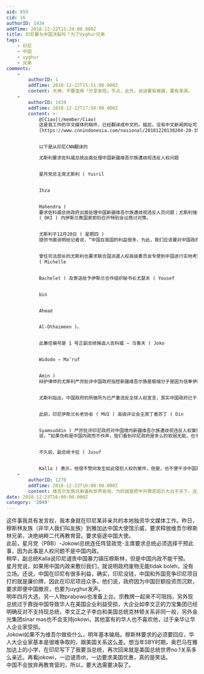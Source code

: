 ```yaml
---
aid: 859
cid: 16
authorID: 1434
addTime: 2018-12-22T15:24:00.000Z
title: 印尼要与中国决裂吗？为了Uyghur兄弟
tags:
    - 印尼
    - 中国
    - uyghur
    - 兄弟
comments:
    -
        authorID: 1
        addTime: 2018-12-22T15:51:00.000Z
        content: 大神，不要滥用「分享发现」节点，此外，说话要有根据，要有来源。
    -
        authorID: 1434
        addTime: 2018-12-22T17:58:00.000Z
        content: >-
            @[Ciao](/member/Ciao)
            这是我工作的华文媒体的稿件，已经翻译成中文的。尴尬，没有中文新闻网址可以引用。印尼文的有的。印尼CNN来源
            [https://www.cnnindonesia.com/nasional/20181220130204-20-355177/yusril-minta-jokowi-turun-tangan-soal-uighur-di-china。示威的有华文的，网址https://www.voachinese.com/a/indonesia-protest-china-uyghur-detention-20181221/4710473.html](https://www.cnnindonesia.com/nasional/20181220130204-20-355177/yusril-minta-jokowi-turun-tangan-soal-uighur-di-china。示威的有华文的，网址https://www.voachinese.com/a/indonesia-protest-china-uyghur-detention-20181221/4710473.html)


            以下是从印尼CNN翻译的  

            尤斯利要求佐科威总统出面处理中国新疆维吾尔族遭歧视违反人权问题


            星月党总主席尤斯利 ( Yusril


            Ihza


            Mahendra )
            要求佐科威总统政府出面处理中国新疆维吾尔族遭歧视违反人员问题；尤斯利强调表示，星月党严厉谴责中国政府的霸道无理，并也要求佐科威总统说动伊斯兰合作组织
            ( OKI ) 内伊斯兰教国家即刻召开特别会议商讨对策。


            尤斯利于12月20日 ( 星期四 )
            提供书面说明给记者说，“中国在我国的利益很多，为此，我们应该要对中国政府进行外交手段施压，以期能停止对中国境内伊斯兰教徒实施强迫放弃宗教信仰的暴行，这是有关人类人权问题，并非是在干涉中国内政。”


            曾任司法部长的尤斯利也要求联合国派遣人权高级委员会专使到中国进行实地考察和调查，并也已寄送了一封要求信函给予联合国人权委员会高级董事麦克尔
            ( Michelle


            Bachelet ) 及寄送给予伊斯兰合作组织秘书长尤瑟夫 ( Yousef


            bin


            Ahmad


            Al-Othaimeen )。


            此兼任编号是 1 号正副总统候选人佐科威 – 马鲁夫 ( Joko


            Widodo – Ma’ruf


            Amin )
            辩护律师的尤斯利严厉批评中国政府指控新疆维吾尔族是极端分子是因为信奉伊斯兰教，同时据说也把维吾尔族群关押在集中营中，强迫族群放弃伊斯兰教，改而信奉共产主义。


            尤斯利指出，中国政府的所做所为已严重违反全球人权宣言，其实中国政府已于1948年时候立法引用该宣言内容；他说，“中国政府具有责任和义务必须遵守联合国声明宣告和全球人权宣言，其内容充分保障人们具备信奉宗教自由。”


            此前，印尼伊斯兰长老协会 ( MUI ) 高级评议会主席丁善苏丁 ( Din


            Syamsuddin ) 严厉批评印尼政府对中国境内新疆维吾尔族遭歧视违反人权案件无动于衷；丁善苏丁于12余18日 ( 星期二 )
            说，“如果伪称是中国内政而不作声，我们看到印尼政府是多么的软弱无能，也千万不要顾及中国大笔投资资金而罔顾不及，这代表我们没有能力和立场。”


            不久前，副总统卡拉 ( Jusuf


            Kalla ) 表示，他很不赞同发生如此侵犯人权的案件，但是，也不便干涉中国政府，事实上这是中国国内内政问题。
    -
        authorID: 1270
        addTime: 2018-12-23T16:00:00.000Z
        content: 维吾尔友族兄弟遍布世界各地，为的就是把中共罪恶昭示大白于天下。这是民族力量，世界 74 亿人口除去中国 14亿，还有 60 亿，怕啥呀！
date: 2018-12-23T16:00:00.000Z
category: '2049'
---
```


这件事我具有发言权，我本身就在印尼某非亲共的本地独资华文媒体工作。昨日，穆斯林友族（非华人我们叫友族）到雅加达中国大使馆示威，要求释放维吾尔穆斯林兄弟，决绝纳粹二代再教育营。要求驱逐中国大使。  
此前，星月党（PBB）-Jokowi总统连任阵营政党-主席要求总统必须选择干预此事，因为此事是人权问题不是中国内政。  
稍早，副总统Kalla说印尼谴责中国暴力镇压穆斯林，但是中国内政不能干预。  
星月党说，如果用中国内政来敷衍我们，就说明政府废物无能tidak boleh，没有立场。还说，中国在印尼有很多利益，确实，印尼没钱，中国和外国竞争印尼项目打的就是廉价牌，因此在印尼项目众多。他们说，政府因为中国巨额投资而沉默，要求即便中国撤资，也要为uyghur发声。  
明年四月大选，另一人物prabowo也准备上台。宗教牌一起来不可阻挡，另外现总统过于靠拢中国导致华人在美国企业利益受损，大企业如李文正的力宝集团已经明确反对不支持现总统，李文正之子李白和美国总统克林顿关系非同一般，另外金光集团sinar mas也不会支持jokowi，其他富有的华人也不喜欢他，过于亲华让华人企业家受损。  
Jokowi如果不为维吾尔做些什么，明年基本输局。穆斯林要求的必须要回应，华人大企业家基本是很难争取的，跟美国关系这么差。想当年SBY时期，奥巴马在雅加达上的小学，在印尼写下了我要当总统，再次回来就是美国总统世界no.1关系多么亲近。再看jokowi，一边谴责dt，一边要求美国优惠，真的是笑话。  
中国不会放弃再教育营的，所以，要大选需要决裂了。
